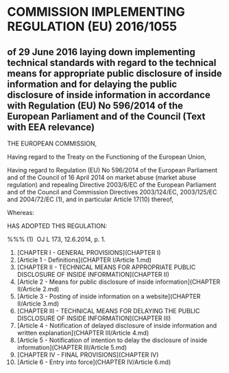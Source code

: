 # COMMISSION IMPLEMENTING REGULATION (EU) 2016/1055

## of 29 June 2016 laying down implementing technical standards with regard to the technical means for appropriate public disclosure of inside information and for delaying the public disclosure of inside information in accordance with Regulation (EU) No 596/2014 of the European Parliament and of the Council (Text with EEA relevance)

THE EUROPEAN COMMISSION,

Having regard to the Treaty on the Functioning of the European Union,

Having regard to Regulation (EU) No 596/2014 of the European Parliament and of the Council of 16 April 2014 on market abuse (market abuse regulation) and repealing Directive 2003/6/EC of the European Parliament and of the Council and Commission Directives 2003/124/EC, 2003/125/EC and 2004/72/EC (1), and in particular Article 17(10) thereof,

Whereas:

HAS ADOPTED THIS REGULATION:

%%% (1)  OJ L 173, 12.6.2014, p. 1.

1. [CHAPTER I - GENERAL PROVISIONS](CHAPTER I)
  1. [Article 1 - Definitions](CHAPTER I/Article 1.md)
1. [CHAPTER II - TECHNICAL MEANS FOR APPROPRIATE PUBLIC DISCLOSURE OF INSIDE INFORMATION](CHAPTER II)
  1. [Article 2 - Means for public disclosure of inside information](CHAPTER II/Article 2.md)
  1. [Article 3 - Posting of inside information on a website](CHAPTER II/Article 3.md)
1. [CHAPTER III - TECHNICAL MEANS FOR DELAYING THE PUBLIC DISCLOSURE OF INSIDE INFORMATION](CHAPTER III)
  1. [Article 4 - Notification of delayed disclosure of inside information and written explanation](CHAPTER III/Article 4.md)
  1. [Article 5 - Notification of intention to delay the disclosure of inside information](CHAPTER III/Article 5.md)
1. [CHAPTER IV - FINAL PROVISIONS](CHAPTER IV)
  1. [Article 6 - Entry into force](CHAPTER IV/Article 6.md)
